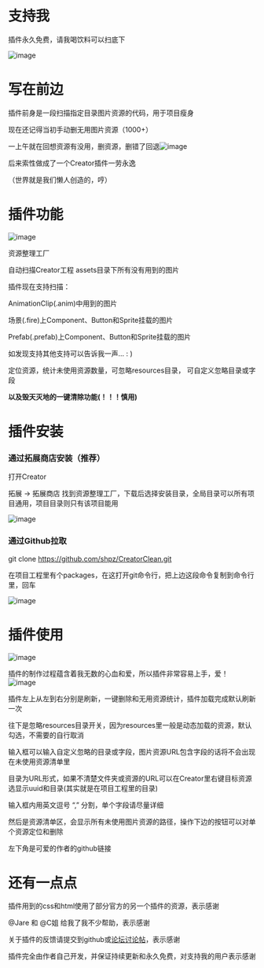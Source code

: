 # 支持我

插件永久免费，请我喝饮料可以扫底下

![image](https://github.com/shpz/AttackArea/blob/master/2AF460741A4A4ED737FBA59267614D7C.png?raw=true)

# 写在前边

插件前身是一段扫描指定目录图片资源的代码，用于项目瘦身

现在还记得当初手动删无用图片资源（1000+）

一上午就在回想资源有没用，删资源，删错了回退![image](https://raw.githubusercontent.com/shpz/CreatorClean/master/emoji2.jpg)

后来索性做成了一个Creator插件一劳永逸

（世界就是我们懒人创造的，哼）

# 插件功能

![image](http://imgcdn.store.cocos.com/uploads/launcher/source/user/1397846/icon/store_cocos_com_wrench_229939_crop_1515922221.png!175x175)

资源整理工厂

自动扫描Creator工程 assets目录下所有没有用到的图片

插件现在支持扫描：

AnimationClip(.anim)中用到的图片

场景(.fire)上Component、Button和Sprite挂载的图片

Prefab(.prefab)上Component、Button和Sprite挂载的图片

如发现支持其他支持可以告诉我一声...  : )

定位资源，统计未使用资源数量，可忽略resources目录， 可自定义忽略目录或字段

**以及毁天灭地的一键清除功能(！！！慎用)**

# 插件安装

### 通过拓展商店安装（推荐）

打开Creator

拓展 -> 拓展商店 找到资源整理工厂，下载后选择安装目录，全局目录可以所有项目通用，项目目录则只有该项目能用

![image](https://raw.githubusercontent.com/shpz/CreatorClean/master/use1.png)

### 通过Github拉取

git clone https://github.com/shpz/CreatorClean.git

在项目工程里有个packages，在这打开git命令行，把上边这段命令复制到命令行里，回车

![image](https://raw.githubusercontent.com/shpz/CreatorClean/master/use2.png)

# 插件使用

![image](https://raw.githubusercontent.com/shpz/CreatorClean/master/use3.png)

插件的制作过程蕴含着我无数的心血和爱，所以插件非常容易上手，爱！![image](https://raw.githubusercontent.com/shpz/CreatorClean/master/emoji.jpg)

插件左上从左到右分别是刷新，一键删除和无用资源统计，插件加载完成默认刷新一次

往下是忽略resources目录开关，因为resources里一般是动态加载的资源，默认勾选，不需要的自行取消

输入框可以输入自定义忽略的目录或字段，图片资源URL包含字段的话将不会出现在未使用资源清单里

目录为URL形式，如果不清楚文件夹或资源的URL可以在Creator里右键目标资源选显示uuid和目录(其实就是在项目工程里的目录)

输入框内用英文逗号 “,” 分割，单个字段请尽量详细

然后是资源清单区，会显示所有未使用图片资源的路径，操作下边的按钮可以对单个资源定位和删除

左下角是可爱的作者的github链接

# 还有一点点

插件用到的css和html使用了部分官方的另一个插件的资源，表示感谢

@Jare 和 @C姐 给我了我不少帮助，表示感谢

关于插件的反馈请提交到github或[论坛讨论帖](http://forum.cocos.com/t/topic/55439/17)，表示感谢

插件完全由作者自己开发，并保证持续更新和永久免费，对支持我的用户表示感谢
